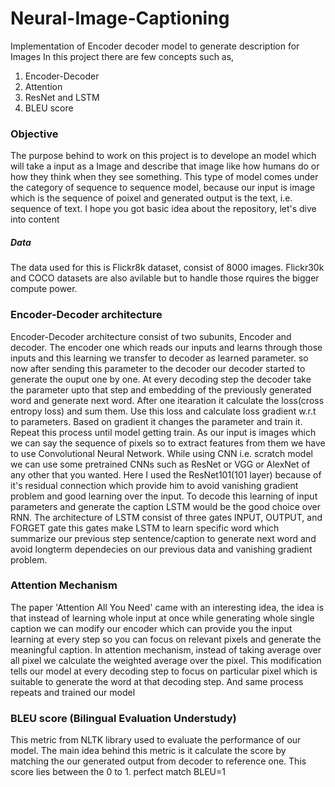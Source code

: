 # Neural-Image-Captioning
Implementation of Encoder decoder model to generate description for Images
In this project there are few concepts such as,
1. Encoder-Decoder
2. Attention
3. ResNet and LSTM
4. BLEU score

### Objective
The purpose behind to work on this project is to develope an model which will take a input as a Image and describe that image like how humans do or how they think when they see something.
This type of model comes under the category of sequence to sequence model, because our input is image which is the sequence of poixel and generated output is the text, i.e. sequence of text.
I hope you got basic idea about the repository, let's dive into content

##### Data
The data used for this is Flickr8k dataset, consist of 8000 images. Flickr30k and COCO datasets are also avilable but to handle those rquires the bigger compute power.

### Encoder-Decoder architecture
Encoder-Decoder architecture consist of two subunits, Encoder and decoder. The encoder one which reads our inputs and learns through those inputs and this learning we transfer to decoder as learned parameter. so now after sending this parameter to the decoder our decoder started to generate the ouput one by one. At every decoding step the decoder take the parameter upto that step and embedding of the previously generated word and generate next word.
After one itearation it calculate the loss(cross entropy loss) and sum them. Use this loss and calculate loss gradient w.r.t to parameters. Based on gradient it changes the parameter and train it. Repeat this process until model getting train.
As our input is images which we can say the sequence of pixels so to extract features from them we have to use Convolutional Neural Network. While using CNN i.e. scratch model we can use some pretrained CNNs such as ResNet or VGG or AlexNet of any other that you wanted. Here I used the ResNet101(101 layer) because of it's residual connection which provide him to avoid vanishing gradient problem and good learning over the input.
To decode this learning of input parameters and generate the caption LSTM would be the good choice over RNN. The architecture of LSTM consist of three gates INPUT, OUTPUT, and FORGET gate this gates make LSTM to learn specific word which summarize our previous step sentence/caption to generate next word and avoid longterm dependecies on our previous data and vanishing gradient problem. 

### Attention Mechanism
The paper 'Attention All You Need' came with an interesting idea, the idea is that instead of learning whole input at once while generating whole single caption we can modify our encoder which can provide you the input learning at every step so you can focus on relevant pixels and generate the meaningful caption.
In attention mechanism, instead of taking average over all pixel we calculate the weighted average over the pixel. This modification tells our model at every decoding step to focus on particular pixel which is suitable to generate the word at that decoding step. And same process repeats and trained our model

### BLEU score (Bilingual Evaluation Understudy)
This metric from NLTK library used to evaluate the performance of our model. The main idea behind this metric is it calculate the score by matching the our generated output from decoder to reference one. This score lies between the 0 to 1. perfect match BLEU=1



